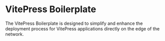 # VitePress Boilerplate

The VitePress Boilerplate is designed to simplify and enhance the deployment process for VitePress applications directly on the edge of the network.
